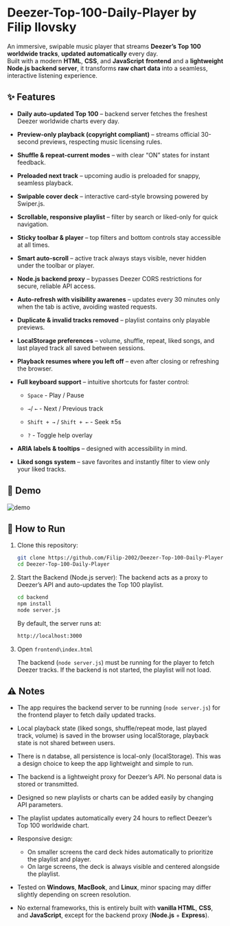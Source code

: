 # Deezer-Top-100-Daily-Player by Filip Ilovsky

An immersive, swipable music player that streams **Deezer’s Top 100 worldwide tracks**, **updated automatically** every day.  
Built with a modern **HTML**, **CSS**, and **JavaScript** **frontend** and a **lightweight Node.js backend server**, it transforms **raw chart data** into a seamless, interactive listening experience.


## ✨ Features

- **Daily auto-updated Top 100** – backend server fetches the freshest Deezer worldwide charts every day.

- **Preview-only playback (copyright compliant)** – streams official 30-second previews, respecting music licensing rules.

- **Shuffle & repeat-current modes** – with clear “ON” states for instant feedback.

- **Preloaded next track** – upcoming audio is preloaded for snappy, seamless playback.

- **Swipable cover deck** – interactive card-style browsing powered by Swiper.js.

- **Scrollable, responsive playlist** – filter by search or liked-only for quick navigation.

- **Sticky toolbar & player** – top filters and bottom controls stay accessible at all times.

- **Smart auto-scroll** – active track always stays visible, never hidden under the toolbar or player.

- **Node.js backend proxy** – bypasses Deezer CORS restrictions for secure, reliable API access.

- **Auto-refresh with visibility awarenes** – updates every 30 minutes only when the tab is active, avoiding wasted requests.

- **Duplicate & invalid tracks removed** – playlist contains only playable previews.


- **LocalStorage preferences** – volume, shuffle, repeat, liked songs, and last played track all saved between sessions.

- **Playback resumes where you left off** – even after closing or refreshing the browser.

- **Full keyboard support** – intuitive shortcuts for faster control:

  - `Space` - Play / Pause

  - `→`/ `←` - Next / Previous track

  - `Shift + →` / `Shift + ←` - Seek ±5s

  - `?` - Toggle help overlay

- **ARIA labels & tooltips** – designed with accessibility in mind.

- **Liked songs system** – save favorites and instantly filter to view only your liked tracks.





## 🎥 Demo

![demo](demo/demo.gif)








## 🚀 How to Run

1. Clone this repository:
   ```bash
   git clone https://github.com/Filip-2002/Deezer-Top-100-Daily-Player.git
   cd Deezer-Top-100-Daily-Player
   ```

2. Start the Backend (Node.js server):
   The backend acts as a proxy to Deezer’s API and auto-updates the Top 100 playlist.
   ```bash
   cd backend
   npm install
   node server.js
   ```

   By default, the server runs at:
   ```bash
   http://localhost:3000
   ```

3. Open `frontend\index.html`

   The backend (`node server.js`) must be running for the player to fetch Deezer tracks. If the backend is not started, the playlist will not load.


## ⚠️ Notes

- The app requires the backend server to be running (`node server.js`) for the frontend player to fetch daily updated tracks.

- Local playback state (liked songs, shuffle/repeat mode, last played track, volume) is saved in the browser using localStorage, playback state is not shared between users.

- There is n databse, all persistence is local-only (localStorage). This was a design choice to keep the app lightweight and simple to run.

- The backend is a lightweight proxy for Deezer’s API. No personal data is stored or transmitted.

- Designed so new playlists or charts can be added easily by changing API parameters.

- The playlist updates automatically every 24 hours to reflect Deezer’s Top 100 worldwide chart.

- Responsive design:
  - On smaller screens the card deck hides automatically to prioritize the playlist and player.
  - On large screens, the deck is always visible and centered alongside the playlist.

- Tested on **Windows**, **MacBook**, and **Linux**, minor spacing may differ slightly depending on screen resolution.

- No external frameworks, this is entirely built with **vanilla HTML**, **CSS**, and **JavaScript**, except for the backend proxy (**Node.js** + **Express**).